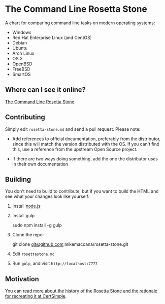 # The Command Line Rosetta Stone

A chart for comparing command line tasks on modern operating systems:

- Windows
- Red Hat Enterprise Linux (and CentOS)
- Debian
- Ubuntu
- Arch Linux
- OS X
- OpenBSD
- FreeBSD
- SmartOS

## Where can I see it online?

[The Command Line Rosetta Stone](https://certsimple.com/rosetta-stone)

## Contributing

Simply edit `rosetta-stone.md` and send a pull request. Please note:

 - Add references to official documentation, preferably from the distributor, since this will match the version distributed with the OS. If you can't find this, use a reference from the upstream Open Source project.

 - If there are two ways doing something, add the one the distributor uses in their own documentation

## Building

You don't need to build to contribute, but if you want to build the HTML and see what your changes look like yourself:

1. Install [node.js](https://nodejs.org/)

2. Install gulp

	sudo npm install -g gulp

3. Clone the repo:

	git clone git@github.com:mikemaccana/rosetta-stone.git

3. Edit `rosettastone.md`

4. Run `gulp`, and visit `http://localhost:7777`

## Motivation

You can [read more about the history of the Rosetta Stone and the rationale for recreating it at CertSimple](https://certsimple.com/blog/recreating-unix-rosetta-stone).
